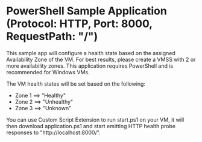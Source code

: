 # PowerShell Sample Application (Protocol: HTTP, Port: 8000, RequestPath: "/")

This sample app will configure a health state based on the assigned Availability Zone of the VM. For best results, please create a VMSS with 2 or more availability zones. This application requires PowerShell and is recommended for Windows VMs. 

The VM health states will be set based on the following:
- Zone 1 ==> "Healthy"
- Zone 2 ==> "Unhealthy"
- Zone 3 ==> "Unknown"

You can use Custom Script Extension to run start.ps1 on your VM, it will then download application.ps1 and start emitting HTTP health probe responses to "http://localhost:8000/".